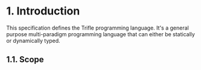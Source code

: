 # 1. Introduction
This specification defines the Trifle programming language.  It's a general purpose multi-paradigm programming language that can either be statically or dynamically typed.

## 1.1. Scope